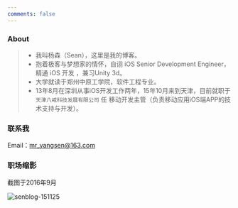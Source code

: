 ```yaml
---
comments: false
---
```


### About
> * 我叫杨森（Sean），这里是我的博客。
> * 抱着极客与梦想家的情怀，自诩 iOS Senior Development Engineer，精通 iOS 开发 ，兼习Unity 3d。
> * 大学就读于郑州中原工学院，软件工程专业。
> * 13年8月在深圳从事iOS开发工作两年，15年10月来到天津，目前就职于`天津八戒科技发展有限公司` 任 移动开发主管（负责移动应用iOS端APP的技术支持与开发）。

### 联系我

Email：mr_yangsen@163.com

### 职场缩影

截图于2016年9月

![senblog-151125](http://oh6pxgkf2.bkt.clouddn.com/22.png)



